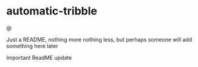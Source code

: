 # automatic-tribble
@

Just a README, nothing more nothing less, but perhaps someone will add something here later


Important ReadME update

